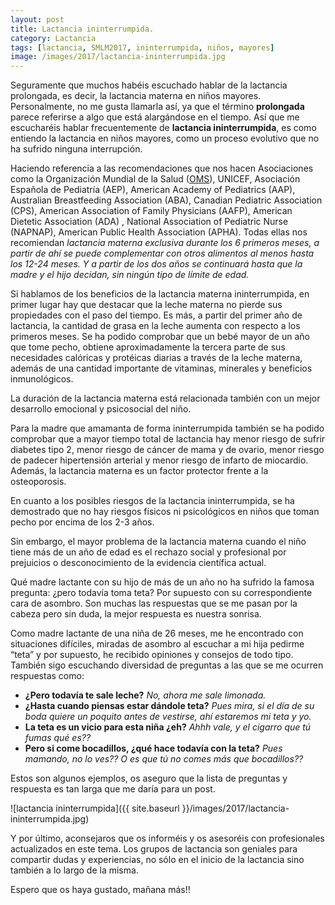```yaml
---
layout: post
title: Lactancia ininterrumpida.
category: Lactancia
tags: [lactancia, SMLM2017, ininterrumpida, niños, mayores]
image: /images/2017/lactancia-ininterrumpida.jpg
---
```


Seguramente que muchos habéis escuchado hablar de la lactancia prolongada, es decir, la lactancia materna en niños mayores. Personalmente, no me gusta llamarla así, ya que el término **prolongada** parece referirse a algo que está alargándose en el tiempo. Así que me escucharéis hablar frecuentemente de **lactancia ininterrumpida**, es como entiendo  la lactancia en niños mayores, como un proceso evolutivo que no ha sufrido ninguna interrupción.

Haciendo referencia a las recomendaciones que nos hacen Asociaciones como la Organización Mundial de la Salud ([OMS](http://www.who.int/mediacentre/commentaries/2016/childhood-development-breastfeeding/es/)), UNICEF, Asociación Española de Pediatría (AEP), American Academy of Pediatrics (AAP), Australian Breastfeeding Association (ABA), Canadian Pediatric Association (CPS), American Association of Family Physicians (AAFP), American Dietetic Association (ADA) , National Association of Pediatric Nurse (NAPNAP), American Public Health Association (APHA). Todas ellas nos recomiendan *lactancia materna exclusiva durante los 6 primeros meses, a partir de ahí se puede complementar con otros alimentos al menos hasta los 12-24 meses. Y a partir de los dos años se continuará hasta que la madre y el hijo decidan, sin ningún tipo de límite de edad.*

Si hablamos de los beneficios de la lactancia materna ininterrumpida, en primer lugar hay que destacar que la leche materna no pierde sus propiedades con el paso del tiempo. Es más, a partir del primer año de lactancia, la cantidad de grasa en la leche aumenta con respecto a los primeros meses. Se ha podido comprobar que un bebé mayor de un año que tome pecho, obtiene aproximadamente la tercera parte de sus necesidades calóricas y protéicas diarias a través de la leche materna, además de una cantidad importante de vitaminas,  minerales y beneficios inmunológicos.

La duración de la lactancia materna está relacionada también con un mejor desarrollo emocional y psicosocial del niño.

Para la madre que amamanta de forma ininterrumpida también se ha podido comprobar que a mayor tiempo total de lactancia hay menor riesgo de sufrir diabetes tipo 2, menor riesgo de cáncer de mama y de ovario, menor riesgo de padecer hipertensión arterial y menor riesgo de infarto de miocardio. Además, la lactancia materna es un factor protector frente a la osteoporosis.

En cuanto a los posibles riesgos de la lactancia ininterrumpida, se ha demostrado que no hay riesgos físicos ni psicológicos en niños que toman pecho por encima de los 2-3 años.

Sin embargo, el mayor problema de la lactancia materna cuando el niño tiene más de un año de edad es el rechazo social y profesional por prejuicios o desconocimiento de la evidencia científica actual.

Qué madre lactante con su hijo de más de un año no ha sufrido la famosa pregunta: ¿pero todavía toma teta? Por supuesto con su correspondiente cara de asombro. Son muchas las respuestas que se me pasan por la cabeza pero sin duda, la mejor respuesta es nuestra sonrisa.

Como madre lactante de una niña de 26 meses, me he encontrado con situaciones difíciles, miradas de asombro al escuchar a mi hija pedirme “teta” y por supuesto, he recibido opiniones y consejos de todo tipo. También sigo escuchando diversidad de preguntas a las que se me ocurren respuestas como:
- **¿Pero todavía te sale leche?** *No, ahora me sale limonada.*
-	**¿Hasta cuando piensas estar dándole teta?** *Pues mira, si el día de su boda quiere un poquito antes de vestirse, ahí estaremos mi teta y yo.*
-	**La teta es un vicio para esta niña ¿eh?** *Ahhh vale, y el cigarro que tú fumas qué es??*
-	**Pero si come bocadillos, ¿qué hace todavía con la teta?** *Pues mamando, no lo ves?? O es que tú no comes más que bocadillos??*

Estos son algunos ejemplos, os aseguro que la lista de preguntas y respuesta es tan larga que me daría para un post.

![lactancia ininterrumpida]({{ site.baseurl }}/images/2017/lactancia-ininterrumpida.jpg)

Y por último, aconsejaros que os informéis y os asesoréis con profesionales actualizados en este tema. Los grupos de lactancia son geniales para compartir dudas y experiencias, no sólo en el inicio de la lactancia sino también a lo largo de la misma.

Espero que os haya gustado, mañana más!!
